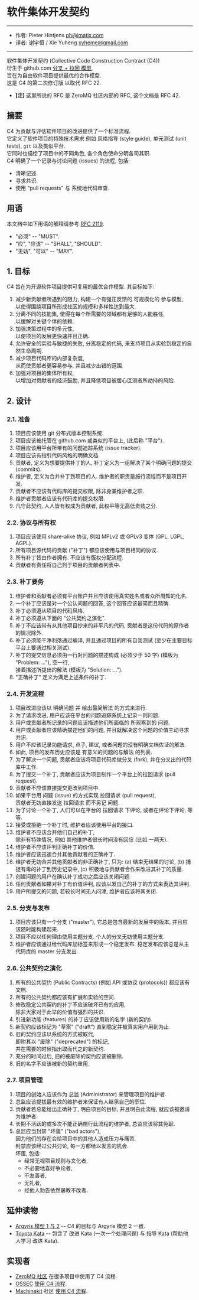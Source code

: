 # 软件集体开发契约

------
- 作者: Pieter Hintjens <ph@imatix.com>
- 译者: 谢宇恒 / Xie Yuheng <xyheme@gmail.com>
------

软件集体开发契约 (Collective Code Construction Contract (C4)) <br>
衍生于 github.com [分叉 + 拉回 模型](https://help.github.com/articles/about-pull-requests/), <br>
旨在为自由软件项目提供最优的合作模型. <br>
这是 C4 的第二次修订版 以取代 RFC 22.

- **[注]** 这里所说的 RFC 是 ZeroMQ 社区内部的 RFC, 这个文档是 RFC 42.

## 摘要

C4 为贡献与评估软件项目的改进提供了一个标准流程. <br>
它定义了软件项目的特殊技术需求 例如 风格指导 (style guide), 单元测试 (unit tests), `git` 以及类似平台. <br>
它同时也描绘了项目中的不同角色, 各个角色使命分明各司其职. <br>
C4 明确了一个记录与讨论问题 (issues) 的流程, 包括:
- 清晰记述.
- 寻求共识.
- 使用 "pull requests" 与 系统地代码审查.

## 用语

本文档中如下用语的解释请参考 [RFC 2119](http://tools.ietf.org/html/rfc2119).
- "必须" -- "MUST".
- "应", "应该" -- "SHALL", "SHOULD".
- "无妨", "可以" -- "MAY".

## 1. 目标

C4 旨在为开源软件项目提供可复用的最优合作模型. 其目标如下:

1. 减少新贡献者所遇到的阻力, 构建一个有强正反馈的 可规模化的 参与模型, <br>
   以使得围绕项目所形成社区的规模和多样性达到最大.
1. 分离不同的技能集, 使得在每个所需要的领域都有足够的人能胜任, <br>
   以缓解对关键个体的依赖.
1. 加强决策过程中的多元性, <br>
   以使项目的发展更快速并且正确.
1. 允许安全的实验与敏捷的失败, 分离稳定的代码,
   来支持项目从实验到稳定的自然生命周期. <br>
1. 减少项目代码库的内部复杂度, <br>
   从而使贡献者更容易参与, 并且减少出错的范围.
1. 加强对项目的集体所有权, <br>
   以增加对贡献者的经济鼓励, 并且降低项目被居心叵测者所劫持的风险.

## 2. 设计

### 2.1. 准备

1. 项目应该使用 git 分布式版本控制系统.
1. 项目应该被托管在 github.com 或类似的平台上, (此后称 "平台").
1. 项目应该用平台所带有的问题追踪系统 (issue tracker).
1. 项目应该有指引代码风格的明确文档.
1. 贡献者, 定义为想要提供补丁的人, 补丁定义为一组解决了某个明确问题的提交 (commits).
1. 维护者, 定义为合并补丁到项目的人. 维护者的职责是施行流程而不是项目开发.
1. 贡献者不应该有代码库的提交权限, 除非身兼维护者之职.
1. 维护者贡献者应该有代码库的提交权限.
1. 凡守此契约, 人人皆有权成为贡献者, 此权平等无高低贵贱之分.

### 2.2. 协议与所有权

1. 项目应该使用 share-alike 协议, 例如 MPLv2 或 GPLv3 变体 (GPL, LGPL, AGPL).
1. 所有项目源代码的贡献 ("补丁") 都应该使用与项目相同的协议.
1. 所有补丁皆由作者拥有. 不应该有版权分配流程.
1. 贡献者有责任将自己列于项目的贡献者列表中.

### 2.3. 补丁要务

1. 维护者和贡献者必须有平台账户并且应该使用真实姓名或者众所周知的化名.
1. 一个补丁应该是对一个公认问题的回答, 这个回答应该最简而且精确.
1. 补丁必须遵从项目的代码风格.
1. 补丁必须遵从下面的 "公共契约之演化".
1. 补丁不应该带有从其他项目抄来的非平凡的代码, 贡献者是这份代码的原作者的情况除外.
1. 补丁必须能干净利落通过编译, 并且通过项目的所有自我测试 (至少在主要目标平台上要通过相关测试).
1. 补丁的提交信息必须由一行对问题的描述构成 (必须少于 50 字) (模板为 "Problem: ..."), 空一行, <br>
   接着描述所提出的解法 (模板为 "Solution: ...").
1. "正确补丁" 定义为满足上述条件的补丁.

### 2.4. 开发流程

1. 项目改进应该以 明确问题 并 给出最简解法 的方式来进行.
1. 为了请求改进, 用户应该在平台的问题追踪系统上记录一则问题.
1. 用户或贡献者所记录的问题应该描述他们所面临的 所观察到的 问题.
1. 用户或贡献者应该精确描述他们的问题, 并且就解决这个问题的价值主动寻求共识.
1. 用户不应该记录功能请求, 点子, 建议, 或者问题的没有明确文档佐证的解法.
1. 如此, 项目的发布历史应该是 有意义的问题的与解法 的列表.
1. 为了解决一个问题, 贡献者应该将项目代码库做分叉 (fork), 并在分叉出的代码库中工作.
1. 为了提交一个补丁, 贡献者应该为项目制作一个平台上的拉回请求 (pull request).
1. 贡献者不应该直接提交更改到项目中.
1. 如果平台用 问题 (issue) 的方式实现 拉回请求 (pull request), <br>
   贡献者无妨直接发送 拉回请求 而不另记 问题.
1. 为了讨论一个补丁, 人们可以在平台的 拉回请求 下评论, 或者在评论下评论, 等等.
1. 接受或拒绝一个补丁时, 维护者应该使用平台的接口.
1. 维护者不应该合并他们自己的补丁, <br>
   除非有特殊情况, 例如 其他维护者很长时间没有回应 (比如 一两天).
1. 维护者不应该评判正确补丁的价值.
1. 维护者应该迅速合并其他贡献者的正确补丁.
1. 维护者无妨合并其他贡献者的非正确补丁, 只为:
   (a) 结束无结果的讨论,
   (b) 捕捉有毒的补丁到历史记录中,
   (c) 积极地与贡献者合作来改进其补丁的质量.
1. 创建问题的用户在确认补丁成功之后应该关闭问题.
1. 任何贡献者如果对补丁有价值评判, 应该以发自己的补丁的方式来表达其评判.
1. 用户所提交的问题, 若较长时间无人问津, 维护者应该将其关闭.

### 2.5. 分支与发布

1. 项目应该只有一个分支 ("master"), 它总是包含最新的发展中的版本, 并且应该随时能构建起来.
1. 项目不应以任何理由使用主题分支. 个人的分叉无妨使用主题分支.
1. 维护者应该通过给代码库加标签来形成一个稳定发布. 稳定发布应该总是从主代码库的 master 分支发出.

### 2.6. 公共契约之演化

1. 所有的公共契约 (Public Contracts) (例如 API 或协议 (protocols)) 都应该有文档.
1. 所有的公共契约都应该有扩展和实验的空间.
1. 修改稳定公共契约的补丁不应该破坏已有的应用, <br>
   除非大家对于此举的价值有强烈的共识.
1. 引进新功能 (features) 的补丁应该使用新的名字 (新的契约).
1. 新契约应该标记为 "草案" ("draft") 直到稳定并被真实用户用到为止.
1. 旧的契约应该以系统的方式被取代, <br>
   即附其以 "废除" ("deprecated") 的标记, <br>
   并在需要的时候指出取而代之的新契约.
1. 充分的时间过后, 旧的被废除的契约应该被删除.
1. 旧的名字不应该被新的契约重用.

### 2.7. 项目管理

1. 项目的创始人应该作为 总监 (Administrator) 来管理项目的维护者.
1. 总监应该提拔最有效的维护者来保证有人继承自己的职位.
1. 贡献者若总能给出正确补丁, 明白项目的目标, 并且明白此流程, 就应该被邀请为维护者.
1. 长期不活跃的或多次不能正确施行此流程的维护者, 总监应该将其免职.
1. 总监应当封禁 "坏蛋" ("bad actors"), <br>
   因为他们的存在会给项目中的其他人造成压力与痛苦. <br>
   封禁应该经过公共讨论, 每一方都给以发言的机会. <br>
   坏蛋, 包括:
   - 经常无视项目规则与文化者,
   - 不必要地喜好争论者,
   - 不友善者,
   - 无礼者,
   - 经他人劝告依然屡教不改者.

## 延伸读物

* [Argyris 模型 1 与 2](http://en.wikipedia.org/wiki/Chris_Argyris) -- C4 的目标与 Argyris 模型 2 一致.
* [Toyota Kata](http://en.wikipedia.org/wiki/Toyota_Kata) -- 包含了 改进 Kata (一次一个处理问题) 与 指导 Kata (帮助他人学习 改进 Kata).

## 实现者

* [ZeroMQ 社区](http://zeromq.org) 在很多项目中使用了 C4 流程.
* [OSSEC](http://www.ossec.net/) [使用 C4 流程](https://ossec-docs.readthedocs.org/en/latest/development/oRFC/orfc-1.html).
* [Machinekit](http://www.machinekit.io/) 社区 [使用 C4 流程](http://www.machinekit.io/about/).
